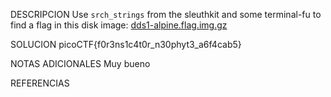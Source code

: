 DESCRIPCION
Use `srch_strings` from the sleuthkit and some terminal-fu to find a flag in this disk image: [dds1-alpine.flag.img.gz](https://mercury.picoctf.net/static/626ea9c275fbd02dd3451b81f9c5e249/dds1-alpine.flag.img.gz)

SOLUCION
picoCTF{f0r3ns1c4t0r_n30phyt3_a6f4cab5}

NOTAS ADICIONALES
Muy bueno

REFERENCIAS